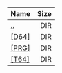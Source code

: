 |Name|Size|
|:---|---:|
|[..](../index.html)|DIR|
|[[D64]]([D64]/index.html)|DIR|
|[[PRG]]([PRG]/index.html)|DIR|
|[[T64]]([T64]/index.html)|DIR|
